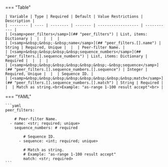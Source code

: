 <!--
  ~ Copyright (c) 2024 Arista Networks, Inc.
  ~ Use of this source code is governed by the Apache License 2.0
  ~ that can be found in the LICENSE file.
  -->
=== "Table"

    | Variable | Type | Required | Default | Value Restrictions | Description |
    | -------- | ---- | -------- | ------- | ------------------ | ----------- |
    | [<samp>peer_filters</samp>](## "peer_filters") | List, items: Dictionary |  |  |  |  |
    | [<samp>&nbsp;&nbsp;-&nbsp;name</samp>](## "peer_filters.[].name") | String | Required, Unique |  |  | Peer-filter Name. |
    | [<samp>&nbsp;&nbsp;&nbsp;&nbsp;sequence_numbers</samp>](## "peer_filters.[].sequence_numbers") | List, items: Dictionary | Required |  |  |  |
    | [<samp>&nbsp;&nbsp;&nbsp;&nbsp;&nbsp;&nbsp;-&nbsp;sequence</samp>](## "peer_filters.[].sequence_numbers.[].sequence") | Integer | Required, Unique |  |  | Sequence ID. |
    | [<samp>&nbsp;&nbsp;&nbsp;&nbsp;&nbsp;&nbsp;&nbsp;&nbsp;match</samp>](## "peer_filters.[].sequence_numbers.[].match") | String | Required |  |  | Match as string.<br>Example: "as-range 1-100 result accept"<br> |

=== "YAML"

    ```yaml
    peer_filters:

        # Peer-filter Name.
      - name: <str; required; unique>
        sequence_numbers: # required

            # Sequence ID.
          - sequence: <int; required; unique>

            # Match as string.
            # Example: "as-range 1-100 result accept"
            match: <str; required>
    ```
